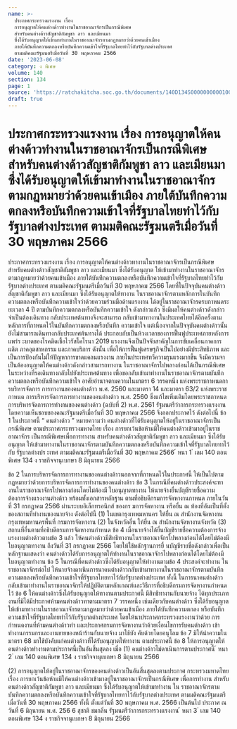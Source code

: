```yaml
---
name: >-
  ประกาศกระทรวงแรงงาน เรื่อง
  การอนุญาตให้คนต่างด้าวทำงานในราชอาณาจักรเป็นกรณีพิเศษ
  สำหรับคนต่างด้าวสัญชาติกัมพูชา ลาว และเมียนมา
  ซึ่งได้รับอนุญาตให้เข้ามาทำงานในราชอาณาจักรตามกฎหมายว่าด้วยคนเข้าเมือง
  ภายใต้บันทึกความตกลงหรือบันทึกความเข้าใจที่รัฐบาลไทยทำไว้กับรัฐบาลต่างประเทศ
  ตามมติคณะรัฐมนตรีเมื่อวันที่ 30 พฤษภาคม 2566
date: '2023-06-08'
category: ง พิเศษ
volume: 140
section: 134
page: 1
source: 'https://ratchakitcha.soc.go.th/documents/140D134S0000000000100.pdf'
draft: true
---
```


# ประกาศกระทรวงแรงงาน เรื่อง การอนุญาตให้คนต่างด้าวทำงานในราชอาณาจักรเป็นกรณีพิเศษ สำหรับคนต่างด้าวสัญชาติกัมพูชา ลาว และเมียนมา ซึ่งได้รับอนุญาตให้เข้ามาทำงานในราชอาณาจักรตามกฎหมายว่าด้วยคนเข้าเมือง ภายใต้บันทึกความตกลงหรือบันทึกความเข้าใจที่รัฐบาลไทยทำไว้กับรัฐบาลต่างประเทศ ตามมติคณะรัฐมนตรีเมื่อวันที่ 30 พฤษภาคม 2566

ประกาศกระทรวงแรงงาน เรื่อง การอนุญาตให้คนต่างด้าวทางานในราชอาณาจักรเป็นกรณีพิเศษ สำหรับคนต่างด้าวสัญชาติกัมพูชา ลาว และเมียนมา ซึ่งได้รับอนุญาต ให้เข้ามาทำงานในราชอาณาจักรตามกฎหมายว่าด้วยคนเข้าเมือง ภายใต้บันทึกความตกลงหรือบันทึกความเข้าใจที่รัฐบาลไทยทำไว้กับรัฐบาลต่างประเทศ ตามมติคณะรัฐมนตรีเมื่อวันที่ 30 พฤษภาคม 2566 โดยที่ในปัจจุบันคนต่างด้าวสัญชาติกัมพูชา ลาว และเมียนมา ซึ่งได้รับอนุญาตให้ทางาน ในราชอาณาจักรตามหลักการในบันทึกความตกลงหรือบันทึกความเข้าใจว่าด้วยความร่วมมือด้านแรงงาน ได้อยู่ในราชอาณาจักรครบกาหนดระยะเวลา 4 ปี ตามบันทึกความตกลงหรือบันทึกความเข้าใจ ดังกล่าวแล้ว ซึ่งมีผลให้คนต่างด้าวดังกล่าวจำเป็นต้องเดินทาง กลับประเทศต้นทางจึงจะสามารถ กลับเข้ามาทางานในประเทศไทยได้อีกครั้งตามหลักการที่กาหนดไว้ในบันทึกความตกลงหรือบันทึก ความเข้าใจ แต่เนื่องจากในปัจจุบันคนต่างด้าวนั้นยังไม่สามารถเดินทางกลับประเทศต้นทางได้ ประกอบกับเป็นห้วงเวลาของการฟื้นฟูประเทศภายหลังการแพร่ร ะบาดของโรคติดเชื้อไวรัสโคโรนา 2019 แรงงานจึงเป็นปัจจัยสาคัญในการขับเคลื่อนภาคการผลิต ภาคอุตสาหกรรม และภาคบริการ ดังนั้น เพื่อให้การฟื้นฟูเศรษฐกิจเป็นไปอย่างมีประสิทธิภาพ และเป็นการป้องกันไม่ให้ปัญหาการขาดแคลนแรงงาน ภายในประเทศทวีความรุนแรงมากขึ้น จึงมีความจาเป็นต้องอนุญาตให้คนต่างด้าวดังกล่าวสามารถทางาน ในราชอาณาจักรไปพลางก่อนได้เป็นกรณีพิเศษ ในระหว่างที่รอเดินทางกลับไปยังประเทศต้นทาง เพื่อขอกลับเข้ามาทำงานในราชอาณาจักรตามบันทึกความตกลงหรือบันทึกความเข้าใจ อาศัยอำนาจตามความในมาตรา 6 วรรคหนึ่ง แห่งพระราชกาหนดการบริหารจัดการ การทางานของคนต่างด้าว พ.ศ. 2560 และมาตรา 14 และมาตรา 63/2 แห่งพระราชกาหนด การบริหารจัดการการทางานของคนต่างด้าว พ.ศ. 2560 ซึ่งแก้ไขเพิ่มเติมโดยพระราชกาหนด การบริหารจัดการการทำงานของคนต่างด้าว (ฉบับที่ 2) พ.ศ. 2561 รัฐมนตรีว่าการกระทรวงแรงงาน โดยความเห็นชอบของคณะรัฐมนตรีเมื่อวันที่ 30 พฤษภาคม 2566 จึงออกประกาศไว้ ดังต่อไปนี้ ข้อ 1 ในประกาศนี้ “ คนต่างด้าว ” หมายความว่า คนต่างด้าวที่ได้รับอนุญาตให้อยู่ในราชอาณาจักรเป็นกรณีพิเศษ ตามประกาศกระทรวงมหาดไทย เรื่อง การยกเว้นข้อห้ามมิให้คนต่างด้าวเข้ามาอยู่ในราชอาณาจักร เป็นกรณีพิเศษเพื่อการทางาน สาหรับคนต่างด้าวสัญชาติกัมพูชา ลาว และเมียนมา ซึ่งได้รับอนุญาต ให้เข้ามาทางานในราชอาณาจักรตามบันทึกความตกลงหรือบันทึกความเข้าใจที่รัฐบาลไทยทาไว้กับ รัฐบาลต่างปร ะเทศ ตามมติคณะรัฐมนตรีเมื่อวันที่ 30 พฤษภาคม 2566 ้ หนา 1 ่ เลม 140 ตอนพิเศษ 134 ง ราชกิจจานุเบกษา 8 มิถุนายน 2566

ข้อ 2 ในการบริหารจัดการการทางานของคนต่างด้าวนอกจากที่กาหนดไว้ในประกาศนี้ ให้เป็นไปตามกฎหมายว่าด้วยการบริหารจัดการการทำงานของคนต่างด้าว ข้อ 3 ในกรณีที่คนต่างด้าวประสงค์จะทางานในราชอาณาจักรไปพลางก่อนโดยไม่ต้องมี ใบอนุญาตทางาน ให้นายจ้างยื่นบัญชีรายชื่อความต้องการจ้างแรงงานต่างด้าว พร้อมทั้งเอกสารหลักฐาน ตามที่อธิบดีกรมการจัดหางานกาหนด ภายในวันที่ 31 กรกฎาคม 2566 ผ่านระบบอิเล็กทรอนิกส์ ของกร มการจัดหางาน หรือยื่น ณ ท้องที่อันเป็นที่ตั้งของสถานที่ทำงานของนายจ้าง ดังต่อไปนี้ (1) ในเขตกรุงเทพมหานคร ให้ยื่น ณ สำนักงานจัดหางานกรุงเทพมหานครพื้นที่ กรมการจัดหางาน (2) ในจังหวัดอื่น ให้ยื่น ณ สำนักงานจัดหางานจังหวัด (3) สถานที่อื่นตามที่อธิบดีกรมการจัดหางานกำหนด ข้อ 4 เมื่อนายจ้างได้ยื่นบัญชีรายชื่อความต้องการจ้างแรงงานต่างด้าวตามข้อ 3 แล้ว ให้คนต่างด้าวมีสิทธิทางานในราชอาณาจักรไปพลางก่อนได้โดยไม่ต้องมีใบอนุญาตทางาน ถึงวันที่ 31 กรกฎาคม 2566 โดยให้ใช้หลักฐานการยื่ นบัญชีรายชื่อดังกล่าวเพื่อเป็นหลักฐานแสดงว่า คนต่างด้าวได้รับการอนุญาตให้ทำงานในราชอาณาจักรไปพลางก่อนได้โดยไม่ต้องมีใบอนุญาตทำงาน ข้อ 5 ในกรณีที่คนต่างด้าวซึ่งได้รับอนุญาตให้ทำงานตามข้อ 4 ประสงค์จะทำงาน ในราชอาณาจักรต่อไป ให้นายจ้างดาเนินการนาคนต่างด้าวกลับเข้ามาทางานในราชอาณาจักรตามบันทึก ความตกลงหรือบันทึกความเข้าใจที่รัฐบาลไทยทาไว้กับรัฐบาลต่างประเทศ ทั้งนี้ ในการนาคนต่างด้าว กลับเข้ามาทำงานในราชอาณาจักรให้ปฏิบัติตามหลักเกณฑ์และวิธีการที่อธิบดีกรมการจัดหางานกำหนดไว้ ข้อ 6 ให้คนต่างด้าวซึ่งได้รับอนุญาตให้ทางานตามประกาศนี้ มีสิทธิทางานกับนายจ้าง ได้ทุกประเภทงานที่มิได้มีประกาศห้ามคนต่างด้าวทาตามมาตรา 7 วรรคหนึ่ง เช่นเดียวกับคนต่างด้าว ซึ่งได้รับอนุญาตให้เข้ามาทางานในราชอาณาจักรตามกฎหมายว่าด้วยคนเข้าเมือง ภายใต้บันทึกความตกลง หรือบันทึกความเข้าใจที่รัฐบาลไทยทำไว้กับรัฐบาลต่างประเทศ โดยให้นาประกาศกระทรวงแรงงานว่าด้วย การกำหนดงานที่ห้ามคนต่างด้าวทำ และประกาศกรมการจัดหางานว่าด้วยเงื่อนไขการรับคนต่างด้าว เข้าทำงานกรรมกรและงานขายของหน้าร้านกับนายจ้าง มาใช้บัง คับด้วยโดยอนุโลม ข้อ 7 มิให้นำความในมาตรา 68 มาใช้บังคับแก่คนต่างด้าวที่ได้รับอนุญาตให้ทางาน ตามประกาศนี้ ข้อ 8 ให้การอนุญาตให้คนต่างด้าวทำงานตามประกาศนี้เป็นอันสิ้นสุดลง เมื่อ (1) คนต่างด้าวไม่ดาเนินการตามประกาศนี้ ้ หนา 2 ่ เลม 140 ตอนพิเศษ 134 ง ราชกิจจานุเบกษา 8 มิถุนายน 2566

(2) การอนุญาตให้อยู่ในราชอาณาจักรของคนต่างด้าวเป็นอันสิ้นสุดลงตามประกาศ กระทรวงมหาดไทย เรื่อง การยกเว้นข้อห้ามมิให้คนต่างด้าวเข้ามาอยู่ในราชอาณาจักรเป็นกรณีพิเศษ เพื่อการทำงาน สำหรับคนต่างด้าวสัญชาติกัมพูชา ลาว และเมียนมา ซึ่งได้รับอนุญาตให้เข้ามาทำงาน ใน ราชอาณาจักรตามบันทึกความตกลงหรือบันทึกความเข้าใจที่รัฐบาลไทยทาไว้กับรัฐบาลต่างประเทศ ตามมติคณะรัฐมนตรีเมื่อวันที่ 30 พฤษภาคม 2566 ทั้งนี้ ตั้งแต่วันที่ 30 พฤษภาคม พ.ศ. 2566 เป็นต้นไป ประกาศ ณ วันที่ 6 มิถุนายน พ.ศ. 256 6 สุชาติ ชมกลิ่น รัฐมนตรีว่าการกระทรวงแรงงาน ้ หนา 3 ่ เลม 140 ตอนพิเศษ 134 ง ราชกิจจานุเบกษา 8 มิถุนายน 2566
